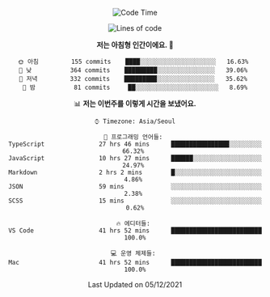 <div align='center'>
 
<!--START_SECTION:waka-->
![Code Time](http://img.shields.io/badge/Code%20Time-838%20hrs%209%20mins-blue)

![Lines of code](https://img.shields.io/badge/%EC%A0%80%EB%8A%94%20%EC%97%AC%ED%83%9C%EA%B9%8C%EC%A7%80%20-58204%20%EC%A4%84%EC%9D%98%20%EC%BD%94%EB%93%9C%EB%A5%BC%20%EC%9E%91%EC%84%B1%ED%96%88%EC%96%B4%EC%9A%94.-blue)

**저는 아침형 인간이에요. 🐤** 

```text
🌞 아침         155 commits    ████░░░░░░░░░░░░░░░░░░░░░   16.63% 
🌆 낮　         364 commits    █████████░░░░░░░░░░░░░░░░   39.06% 
🌃 저녁         332 commits    █████████░░░░░░░░░░░░░░░░   35.62% 
🌙 밤　         81 commits     ██░░░░░░░░░░░░░░░░░░░░░░░   8.69%

```


📊 **저는 이번주를 이렇게 시간을 보냈어요.** 

```text
⌚︎ Timezone: Asia/Seoul

💬 프로그래밍 언어들: 
TypeScript               27 hrs 46 mins      ████████████████░░░░░░░░░   66.32% 
JavaScript               10 hrs 27 mins      ██████░░░░░░░░░░░░░░░░░░░   24.97% 
Markdown                 2 hrs 2 mins        █░░░░░░░░░░░░░░░░░░░░░░░░   4.86% 
JSON                     59 mins             ░░░░░░░░░░░░░░░░░░░░░░░░░   2.38% 
SCSS                     15 mins             ░░░░░░░░░░░░░░░░░░░░░░░░░   0.62%

🔥 에디터들: 
VS Code                  41 hrs 52 mins      █████████████████████████   100.0%

💻 운영 체제들: 
Mac                      41 hrs 52 mins      █████████████████████████   100.0%

```


 Last Updated on 05/12/2021
<!--END_SECTION:waka-->
 </div>
<!---
Emewjin/Emewjin is a ✨ special ✨ repository because its `README.md` (this file) appears on your GitHub profile.
You can click the Preview link to take a look at your changes.
--->
